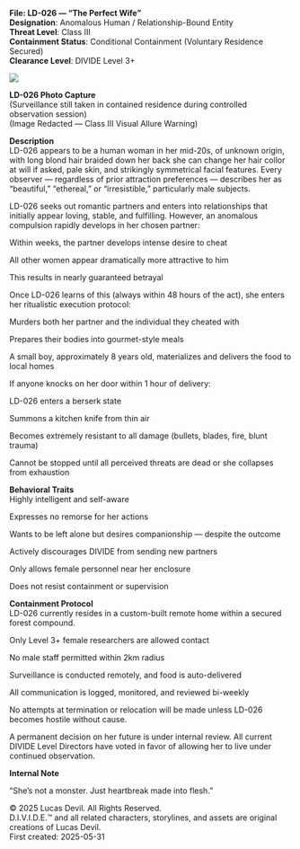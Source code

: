 **File: LD-026 — “The Perfect Wife”**  
**Designation**: Anomalous Human / Relationship-Bound Entity  
**Threat Level**: Class III  
**Containment Status**: Conditional Containment (Voluntary Residence Secured)  
**Clearance Level**: DIVIDE Level 3+  



![](https://pbs.twimg.com/media/GsTqA_vWQAAoFEw?format=jpg&name=large)




**LD-026 Photo Capture**  
(Surveillance still taken in contained residence during controlled observation session)  
(Image Redacted — Class III Visual Allure Warning)  

**Description**  
LD-026 appears to be a human woman in her mid-20s, of unknown origin, with long blond hair braided down her back she can change her hair collor at will if asked, pale skin, and strikingly symmetrical facial features. Every observer — regardless of prior attraction preferences — describes her as “beautiful,” “ethereal,” or “irresistible,” particularly male subjects.  

LD-026 seeks out romantic partners and enters into relationships that initially appear loving, stable, and fulfilling. However, an anomalous compulsion rapidly develops in her chosen partner:  

Within weeks, the partner develops intense desire to cheat  

All other women appear dramatically more attractive to him  

This results in nearly guaranteed betrayal  

Once LD-026 learns of this (always within 48 hours of the act), she enters her ritualistic execution protocol:  

Murders both her partner and the individual they cheated with  

Prepares their bodies into gourmet-style meals  

A small boy, approximately 8 years old, materializes and delivers the food to local homes  

If anyone knocks on her door within 1 hour of delivery:  

LD-026 enters a berserk state  

Summons a kitchen knife from thin air  

Becomes extremely resistant to all damage (bullets, blades, fire, blunt trauma)  

Cannot be stopped until all perceived threats are dead or she collapses from exhaustion  

**Behavioral Traits**  
Highly intelligent and self-aware  

Expresses no remorse for her actions  

Wants to be left alone but desires companionship — despite the outcome  

Actively discourages DIVIDE from sending new partners  

Only allows female personnel near her enclosure  

Does not resist containment or supervision  

**Containment Protocol**  
LD-026 currently resides in a custom-built remote home within a secured forest compound.  

Only Level 3+ female researchers are allowed contact  

No male staff permitted within 2km radius  

Surveillance is conducted remotely, and food is auto-delivered  

All communication is logged, monitored, and reviewed bi-weekly  

No attempts at termination or relocation will be made unless LD-026 becomes hostile without cause.  

A permanent decision on her future is under internal review. All current DIVIDE Level Directors have voted in favor of allowing her to live under continued observation.  

**Internal Note**  

“She’s not a monster. Just heartbreak made into flesh.”  


© 2025 Lucas Devil. All Rights Reserved.  
D.I.V.I.D.E.™ and all related characters, storylines, and assets are original creations of Lucas Devil.  
First created: 2025-05-31  
